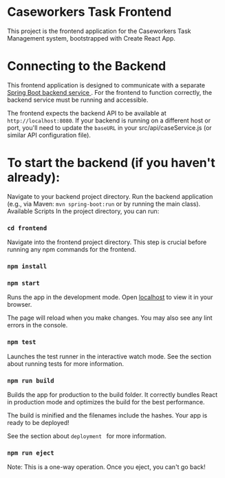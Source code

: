 
# Caseworkers Task Frontend 

This project is the frontend application for the Caseworkers Task Management system, bootstrapped with Create React App.

# Connecting to the Backend 
This frontend application is designed to communicate with a separate [Spring Boot backend service ](https://github.com/yaw-lab/caseworkers-task-frontend). For the frontend to function correctly, the backend service must be running and accessible.

The frontend expects the backend API to be available at `http://localhost:8080`. If your backend is running on a different host or port, you'll need to update the `baseURL` in your src/api/caseService.js (or similar API configuration file).

# To start the backend (if you haven't already):

Navigate to your backend project directory. Run the backend application (e.g., via Maven: `mvn spring-boot:run` or by running the main class). Available Scripts In the project directory, you can run:

### `cd frontend `
Navigate into the frontend project directory. This step is crucial before running any npm commands for the frontend.

### `npm install` 
### `npm start` 
Runs the app in the development mode. Open [localhost](http://localhost:3000) to view it in your browser.

The page will reload when you make changes. You may also see any lint errors in the console.

### `npm test` 
Launches the test runner in the interactive watch mode. See the section about running tests for more information.

### `npm run build` 
Builds the app for production to the build folder. It correctly bundles React in production mode and optimizes the build for the best performance.

The build is minified and the filenames include the hashes. Your app is ready to be deployed!

See the section about `deployment `  for more information.

### `npm run eject`
Note: This is a one-way operation. Once you eject, you can't go back!